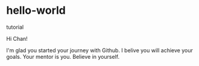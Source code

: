 # hello-world
tutorial

Hi Chan!

I'm glad you started your journey with Github. I belive you will achieve your goals. Your mentor is you. Believe in yourself.
